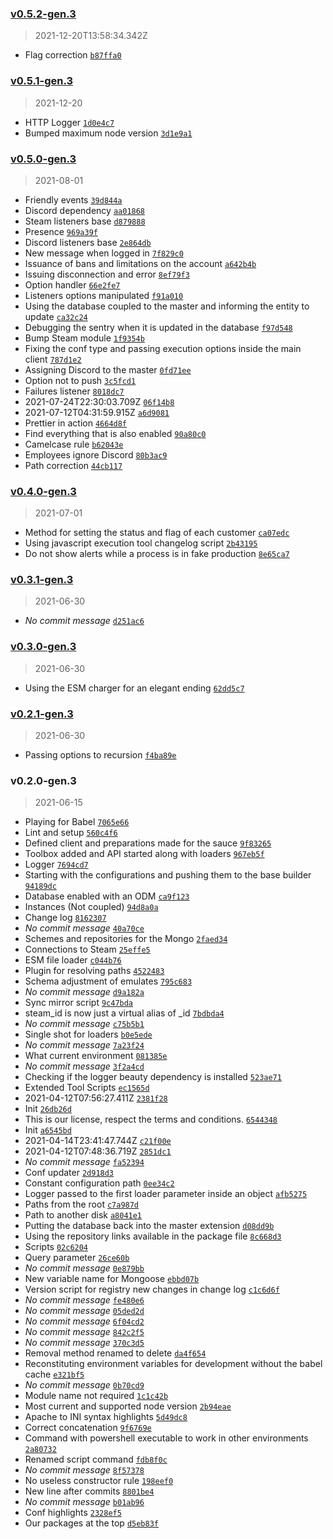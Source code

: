### [v0.5.2-gen.3](https://github.com/ruj/retromada/compare/v0.5.1-gen.3...v0.5.2-gen.3)

> 2021-12-20T13:58:34.342Z

- Flag correction [`b87ffa0`](https://github.com/ruj/retromada/commit/b87ffa06f4a6647549ab8d8d8ae4c9efb300ccb5)

### [v0.5.1-gen.3](https://github.com/ruj/retromada/compare/v0.5.0-gen.3...v0.5.1-gen.3)

> 2021-12-20

- HTTP Logger [`1d0e4c7`](https://github.com/ruj/retromada/commit/1d0e4c755a8dde0dfd417e42082bd54f3c719692)
- Bumped maximum node version [`3d1e9a1`](https://github.com/ruj/retromada/commit/3d1e9a1024bd5be1c0276719fb78f88d8fe0d130)

### [v0.5.0-gen.3](https://github.com/ruj/retromada/compare/v0.4.0-gen.3...v0.5.0-gen.3)

> 2021-08-01

- Friendly events [`39d844a`](https://github.com/ruj/retromada/commit/39d844ac5ab5b91fcc1806af5903b19c56b5922f)
- Discord dependency [`aa01868`](https://github.com/ruj/retromada/commit/aa01868c0fd65f2bf146d10718ac2c74b7bfa067)
- Steam listeners base [`d879888`](https://github.com/ruj/retromada/commit/d87988803a2519250f371b91cc38f6f28da08caf)
- Presence [`969a39f`](https://github.com/ruj/retromada/commit/969a39fce0fccec20c237e5b7ecadb2be56c3bcf)
- Discord listeners base [`2e864db`](https://github.com/ruj/retromada/commit/2e864dbb60c70b3a235bffeba8e08f158b09b140)
- New message when logged in [`7f829c0`](https://github.com/ruj/retromada/commit/7f829c0142559e5a3a2db51166137a5dae60b10d)
- Issuance of bans and limitations on the account [`a642b4b`](https://github.com/ruj/retromada/commit/a642b4bd79c977411f4e74bc43417c9c527ee4e5)
- Issuing disconnection and error [`8ef79f3`](https://github.com/ruj/retromada/commit/8ef79f3480f120028d1a8d47e2da100cfb69e1e1)
- Option handler [`66e2fe7`](https://github.com/ruj/retromada/commit/66e2fe7a30bc65ccb9f343c286cb913d98d8e539)
- Listeners options manipulated [`f91a010`](https://github.com/ruj/retromada/commit/f91a010e4d1322c9e7b00acf6053ccba072d3cff)
- Using the database coupled to the master and informing the entity to update [`ca32c24`](https://github.com/ruj/retromada/commit/ca32c24dff98e79f89ce1b172e15110932da41c2)
- Debugging the sentry when it is updated in the database [`f97d548`](https://github.com/ruj/retromada/commit/f97d5481921c0d93aff41810b1a643b3650edea0)
- Bump Steam module [`1f9354b`](https://github.com/ruj/retromada/commit/1f9354b30bbda2c57b5c1c0559385c6ac3f0b624)
- Fixing the conf type and passing execution options inside the main client [`787d1e2`](https://github.com/ruj/retromada/commit/787d1e26b6d905903421f667a35ebeba459a6ad7)
- Assigning Discord to the master [`0fd71ee`](https://github.com/ruj/retromada/commit/0fd71ee05f2eab563d812ad7b71f56c16955bf2e)
- Option not to push [`3c5fcd1`](https://github.com/ruj/retromada/commit/3c5fcd115329385e683c2735b24fcf42985ac2e8)
- Failures listener [`8018dc7`](https://github.com/ruj/retromada/commit/8018dc771cd500371d80adc5baa33e0d18a38a44)
- 2021-07-24T22:30:03.709Z [`06f14b8`](https://github.com/ruj/retromada/commit/06f14b8f51a10d12e4c33c839e29b8d2a0631938)
- 2021-07-12T04:31:59.915Z [`a6d9081`](https://github.com/ruj/retromada/commit/a6d9081dc2e4e1bd01305b17d8cf0f510e3b7c14)
- Prettier in action [`4664d8f`](https://github.com/ruj/retromada/commit/4664d8f7da4d2964d71590348583f732be7cda04)
- Find everything that is also enabled [`90a80c0`](https://github.com/ruj/retromada/commit/90a80c002adb74cba0d773bfacc89c1c9a003320)
- Camelcase rule [`b62043e`](https://github.com/ruj/retromada/commit/b62043e2f3a7edcc90912068949c59fbfb060a64)
- Employees ignore Discord [`80b3ac9`](https://github.com/ruj/retromada/commit/80b3ac9513f66e45e3861972a751fabac22d1a98)
- Path correction [`44cb117`](https://github.com/ruj/retromada/commit/44cb117c49ee3dbf3081e9aef48b1e72eaf540f3)

### [v0.4.0-gen.3](https://github.com/ruj/retromada/compare/v0.3.1-gen.3...v0.4.0-gen.3)

> 2021-07-01

- Method for setting the status and flag of each customer [`ca07edc`](https://github.com/ruj/retromada/commit/ca07edc2fcb3574c2b9740fdcdc87c96f37aa7bb)
- Using javascript execution tool changelog script [`2b43195`](https://github.com/ruj/retromada/commit/2b4319552ad19b20e723a939a3ac31e427cf2f3c)
- Do not show alerts while a process is in fake production [`8e65ca7`](https://github.com/ruj/retromada/commit/8e65ca7412167166ab4685eb8c34f322b36c4c7b)

### [v0.3.1-gen.3](https://github.com/ruj/retromada/compare/v0.3.0-gen.3...v0.3.1-gen.3)

> 2021-06-30

- _No commit message_ [`d251ac6`](https://github.com/ruj/retromada/commit/d251ac625c89e6009c15ffc81bbf3cca9717921e)

### [v0.3.0-gen.3](https://github.com/ruj/retromada/compare/v0.2.1-gen.3...v0.3.0-gen.3)

> 2021-06-30

- Using the ESM charger for an elegant ending [`62dd5c7`](https://github.com/ruj/retromada/commit/62dd5c779b7a912cacff1f41f1efb33f7ce35a12)

### [v0.2.1-gen.3](https://github.com/ruj/retromada/compare/v0.2.0-gen.3...v0.2.1-gen.3)

> 2021-06-30

- Passing options to recursion [`f4ba89e`](https://github.com/ruj/retromada/commit/f4ba89e8f857593b64e2523d81c493b8a3094137)

### v0.2.0-gen.3

> 2021-06-15

- Playing for Babel [`7065e66`](https://github.com/ruj/retromada/commit/7065e663af52e3efdf5090638dbc29fa457d4a77)
- Lint and setup [`560c4f6`](https://github.com/ruj/retromada/commit/560c4f64cd4381c4d9e1cc54cf48549df2755262)
- Defined client and preparations made for the sauce [`9f83265`](https://github.com/ruj/retromada/commit/9f8326561fe7c6bf7e8baf5f5e2daba9a5d204b5)
- Toolbox added and API started along with loaders [`967eb5f`](https://github.com/ruj/retromada/commit/967eb5f63ad28cf72af56efae46d60d29f25f8d0)
- Logger [`7694cd7`](https://github.com/ruj/retromada/commit/7694cd705d65d60eaef82eba8bfd8e6eb75b432e)
- Starting with the configurations and pushing them to the base builder [`94189dc`](https://github.com/ruj/retromada/commit/94189dc2dcf60b9d164efb5ac8343eda2c2b5093)
- Database enabled with an ODM [`ca9f123`](https://github.com/ruj/retromada/commit/ca9f1232a50cdd4ca7e725c4a631b77893fd56eb)
- Instances (Not coupled) [`94d8a0a`](https://github.com/ruj/retromada/commit/94d8a0a3e81812fe9c8cd77bffae8b1088fd7fcd)
- Change log [`8162307`](https://github.com/ruj/retromada/commit/8162307d5e475f9fd328562fe8ef75ffeb11e496)
- _No commit message_ [`40a70ce`](https://github.com/ruj/retromada/commit/40a70ce4660bec8dcad1b5e0bdfcdd9822f598b6)
- Schemes and repositories for the Mongo [`2faed34`](https://github.com/ruj/retromada/commit/2faed34f61269643e504f309d0fd1ca70f42173d)
- Connections to Steam [`25effe5`](https://github.com/ruj/retromada/commit/25effe59a4c3a0edb103705535055cc0ec9b16fe)
- ESM file loader [`c044b76`](https://github.com/ruj/retromada/commit/c044b765b58c25999dd22db7d8425404d053a363)
- Plugin for resolving paths [`4522483`](https://github.com/ruj/retromada/commit/45224838663c0a555125e27b62428046fb574a56)
- Schema adjustment of emulates [`795c683`](https://github.com/ruj/retromada/commit/795c68312f1cdfa25e0b9f9bf3027a9be84eee0f)
- _No commit message_ [`d9a182a`](https://github.com/ruj/retromada/commit/d9a182ae2af474dd5dd98369c898d7ee396f9aa0)
- Sync mirror script [`9c47bda`](https://github.com/ruj/retromada/commit/9c47bdaa5ec9c38e9aca58b21791f47259ec1b05)
- steam_id is now just a virtual alias of _id [`7bdbda4`](https://github.com/ruj/retromada/commit/7bdbda4799aee47bb6cd338631580a6f84adcc1f)
- _No commit message_ [`c75b5b1`](https://github.com/ruj/retromada/commit/c75b5b108fb2a2aa98e7bbeb8921ed22017ab91b)
- Single shot for loaders [`b0e5ede`](https://github.com/ruj/retromada/commit/b0e5ede6935614ddcb49f39def52e05cfce91e00)
- _No commit message_ [`7a23f24`](https://github.com/ruj/retromada/commit/7a23f246d94af060d0c390f195d42a34a9d798f5)
- What current environment [`081385e`](https://github.com/ruj/retromada/commit/081385e7bd6005174b55751abb759bc5dc337eb5)
- _No commit message_ [`3f2a4cd`](https://github.com/ruj/retromada/commit/3f2a4cd3d47f5b6b14d33cd660a773e088959522)
- Checking if the logger beauty dependency is installed [`523ae71`](https://github.com/ruj/retromada/commit/523ae71097f71edcfd93c71cbeff20c6f02c603d)
- Extended Tool Scripts [`ec1565d`](https://github.com/ruj/retromada/commit/ec1565d9610fbf76d1f96ddb050be14a7b13e483)
- 2021-04-12T07:56:27.411Z [`2381f28`](https://github.com/ruj/retromada/commit/2381f28d67abc10d29c6f929227b11bb07c30ac1)
- Init [`26db26d`](https://github.com/ruj/retromada/commit/26db26dc0f6e364d3d8582f93c0bfb5bdbb19ed7)
- This is our license, respect the terms and conditions. [`6544348`](https://github.com/ruj/retromada/commit/6544348071618e8e7be7083c6f44c6b37596a0d6)
- Init [`a6545bd`](https://github.com/ruj/retromada/commit/a6545bd22587c94eb9f73ff92a7aa36a5910fe95)
- 2021-04-14T23:41:47.744Z [`c21f00e`](https://github.com/ruj/retromada/commit/c21f00e5169cd726a4f5aa0e7bb1fa368cab245e)
- 2021-04-12T07:48:36.719Z [`2851dc1`](https://github.com/ruj/retromada/commit/2851dc1649bc790443f736403856a97f683ec010)
- _No commit message_ [`fa52394`](https://github.com/ruj/retromada/commit/fa52394599e4c21fe58fac28a556eabe944e5280)
- Conf updater [`2d918d3`](https://github.com/ruj/retromada/commit/2d918d3b9ad26349b415374e1c1fd013be072762)
- Constant configuration path [`0ee34c2`](https://github.com/ruj/retromada/commit/0ee34c2a830e00ecceb4590bdfad6e4b1af08974)
- Logger passed to the first loader parameter inside an object [`afb5275`](https://github.com/ruj/retromada/commit/afb5275098efa0ea84497115706a65e30e7373b3)
- Paths from the root [`c7a987d`](https://github.com/ruj/retromada/commit/c7a987d47582023122f62ca318f5b04121bf6ac5)
- Path to another disk [`a8041e1`](https://github.com/ruj/retromada/commit/a8041e16a06e298b33e42e407d98e6e006e91b0e)
- Putting the database back into the master extension [`d08dd9b`](https://github.com/ruj/retromada/commit/d08dd9bdfb3f972971fcc080ee4aab832d35b845)
- Using the repository links available in the package file [`8c668d3`](https://github.com/ruj/retromada/commit/8c668d3e5d6f5db5450ba3821a35e74e91d28854)
- Scripts [`02c6204`](https://github.com/ruj/retromada/commit/02c62047e89ec2dc9b4f61e17fb80235fcf88511)
- Query parameter [`26ce60b`](https://github.com/ruj/retromada/commit/26ce60b1ebffca06fedc73ee5f297b43fd7b30b6)
- _No commit message_ [`0e879bb`](https://github.com/ruj/retromada/commit/0e879bb3c853eb717ed0942d6d4b61ab770144c4)
- New variable name for Mongoose [`ebbd07b`](https://github.com/ruj/retromada/commit/ebbd07bb080e78671d5230ef972e6616a8f830ee)
- Version script for registry new changes in change log [`c1c6d6f`](https://github.com/ruj/retromada/commit/c1c6d6f3bf0b1e8e8f2caa1aa44d697b03f1ff31)
- _No commit message_ [`fe480e6`](https://github.com/ruj/retromada/commit/fe480e61e3be3672604116f317bb308922fdb9a3)
- _No commit message_ [`05ded2d`](https://github.com/ruj/retromada/commit/05ded2d13fffda1ce29cbc6ab1d89c6835b510cd)
- _No commit message_ [`6f04cd2`](https://github.com/ruj/retromada/commit/6f04cd2e1347e149cba77040783d3b91489ba237)
- _No commit message_ [`842c2f5`](https://github.com/ruj/retromada/commit/842c2f57d56415f7a006086cd18307e23b6e5853)
- _No commit message_ [`370c3d5`](https://github.com/ruj/retromada/commit/370c3d5f875e46f8bb56e94d78f906a1688c9a1f)
- Removal method renamed to delete [`da4f654`](https://github.com/ruj/retromada/commit/da4f6541b95eb64ab42089a2692416e4f96bd676)
- Reconstituting environment variables for development without the babel cache [`e321bf5`](https://github.com/ruj/retromada/commit/e321bf5ba4d06d1bf7297fa7bf77ad10edd5d0cc)
- _No commit message_ [`0b70cd9`](https://github.com/ruj/retromada/commit/0b70cd9700216944aae4ed07cc5fcd794d2b5cae)
- Module name not required [`1c1c42b`](https://github.com/ruj/retromada/commit/1c1c42ba7ac37cf42f625b2dd4a0760242829f9e)
- Most current and supported node version [`2b94eae`](https://github.com/ruj/retromada/commit/2b94eaeebb3fac5c391168eb1dd74c5cbeb1bb15)
- Apache to INI syntax highlights [`5d49dc8`](https://github.com/ruj/retromada/commit/5d49dc81a4f5bf4ebf42a7a63fe1bc6bb700ac29)
- Correct concatenation [`9f6769e`](https://github.com/ruj/retromada/commit/9f6769e0c626e53e67b61d8d9aea584946842e6e)
- Command with powershell executable to work in other environments [`2a80732`](https://github.com/ruj/retromada/commit/2a8073243f2177b523a0319f26111762a10787b4)
- Renamed script command [`fdb8f0c`](https://github.com/ruj/retromada/commit/fdb8f0ca9c600aa7924d3a0310774a22ce3de35c)
- _No commit message_ [`8f57378`](https://github.com/ruj/retromada/commit/8f57378467e74f5a73d7713ba81cdbbc79d9f9b7)
- No useless constructor rule [`198eef0`](https://github.com/ruj/retromada/commit/198eef05dfc13c60e8299eef74b16915915a3476)
- New line after commits [`8801be4`](https://github.com/ruj/retromada/commit/8801be4ff69c28c04a8c2d9ab6f717fdcc79c4ce)
- _No commit message_ [`b01ab96`](https://github.com/ruj/retromada/commit/b01ab969072046f9f08a49c9c9caaa31e07a83d2)
- Conf highlights [`2328ef5`](https://github.com/ruj/retromada/commit/2328ef5077b8c85dc702367ca8b3f74afc605e44)
- Our packages at the top [`d5eb83f`](https://github.com/ruj/retromada/commit/d5eb83f5332acddd38bb64d6617e941859a7b2a7)
